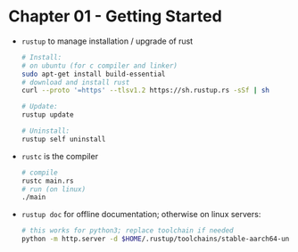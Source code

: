 # Chapter 01 - Getting Started

- `rustup` to manage installation / upgrade of rust

    ```sh
    # Install:
    # on ubuntu (for c compiler and linker)
    sudo apt-get install build-essential
    # download and install rust
    curl --proto '=https' --tlsv1.2 https://sh.rustup.rs -sSf | sh

    # Update:
    rustup update

    # Uninstall:
    rustup self uninstall
    ```

- `rustc` is the compiler

    ```sh
    # compile
    rustc main.rs
    # run (on linux)
    ./main
    ```

- `rustup doc` for offline documentation; otherwise on linux servers:
    
    ```sh
    # this works for python3; replace toolchain if needed
    python -m http.server -d $HOME/.rustup/toolchains/stable-aarch64-unknown-linux-gnu/share/doc/rust/html
    ```